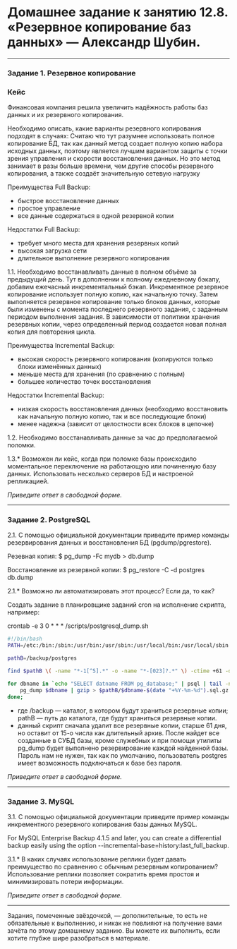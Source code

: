 # Домашнее задание к занятию 12.8. «Резервное копирование баз данных»  — Александр Шубин.

---

### Задание 1. Резервное копирование

### Кейс
Финансовая компания решила увеличить надёжность работы баз данных и их резервного копирования. 

Необходимо описать, какие варианты резервного копирования подходят в случаях: 
Считаю что тут разумнее использовать полное копирование БД, так как данный метод создает полную копию набора исходных данных, поэтому является лучшим вариантом защиты с точки зрения управления и скорости восстановления данных. Но это метод занимает в разы больше времени, чем другие способы резервного копирования, а также создаёт значительную сетевую нагрузку

 Преимущества Full Backup:
- быстрое восстановление данных
- простое управление
- все данные содержаться в одной резервной копии

Недостатки Full Backup:
- требует много места для хранения резервных копий
- высокая загрузка сети
- длительное выполнение резервного копирования

1.1. Необходимо восстанавливать данные в полном объёме за предыдущий день.
Тут в дополнении к полному ежедневному бэкапу, добавим ежечасный инкрементальный бэкап. Инкрементное резервное копирование использует полную копию, как начальную точку. Затем выполняется резервное копирование только блоков данных, которые были изменены с момента последнего резервного задания, с заданным периодом выполнения задания. В зависимости от политики хранения резервных копии, через определенный период создается новая полная копия для повторения цикла. 

Преимущества Incremental Backup:
- высокая скорость резервного копирования (копируются только блоки изменённых данных)
- меньше места для хранения (по сравнению с полным)
- большее количество точек восстановления

Недостатки Incremental Backup:
- низкая скорость восстановления данных (необходимо восстановить как начальную полную копию, так и все последующие блоки)
- менее надежна (зависит от целостности всех блоков в цепочке)


1.2. Необходимо восстанавливать данные за час до предполагаемой поломки.

1.3.* Возможен ли кейс, когда при поломке базы происходило моментальное переключение на работающую или починенную базу данных.
Использовать несколько серверов БД и настроеной репликацией.

*Приведите ответ в свободной форме.*

---

### Задание 2. PostgreSQL

2.1. С помощью официальной документации приведите пример команды резервирования данных и восстановления БД (pgdump/pgrestore).

Резевная копия:
$ pg_dump -Fc mydb > db.dump

Восстановление из резервной копии:
$ pg_restore -C -d postgres db.dump

2.1.* Возможно ли автоматизировать этот процесс? Если да, то как?

Создать задание в планировщике заданий cron на исполнение скрипта, например:


crontab -e
3 0 * * * /scripts/postgresql_dump.sh

``` bash
#!/bin/bash
PATH=/etc:/bin:/sbin:/usr/bin:/usr/sbin:/usr/local/bin:/usr/local/sbin

pathB=/backup/postgres

find $pathB \( -name "*-1[^5].*" -o -name "*-[023]?.*" \) -ctime +61 -delete

for dbname in `echo "SELECT datname FROM pg_database;" | psql | tail -n +3 | head -n -2 | egrep -v 'template0|template1|postgres'`; do
    pg_dump $dbname | gzip > $pathB/$dbname-$(date "+%Y-%m-%d").sql.gz
done;
```

* где /backup — каталог, в котором будут храниться резервные копии; pathB — путь до каталога, где будут храниться резервные копии.
* данный скрипт сначала удалит все резервные копии, старше 61 дня, но оставит от 15-о числа как длительный архив. После найдет все созданные в СУБД базы, кроме служебных и при помощи утилиты pg_dump будет выполнено резервирование каждой найденной базы. Пароль нам не нужен, так как по умолчанию, пользователь postgres имеет возможность подключаться к базе без пароля.

*Приведите ответ в свободной форме.*

---

### Задание 3. MySQL

3.1. С помощью официальной документации приведите пример команды инкрементного резервного копирования базы данных MySQL. 

For MySQL Enterprise Backup 4.1.5 and later, you can create a differential backup easily using the option 
--incremental-base=history:last_full_backup.

3.1.* В каких случаях использование реплики будет давать преимущество по сравнению с обычным резервным копированием?
Использование реплики позволяет сократить время простоя и минимизировать потери информации.

*Приведите ответ в свободной форме.*

---

Задания, помеченные звёздочкой, — дополнительные, то есть не обязательные к выполнению, и никак не повлияют на получение вами зачёта по этому домашнему заданию. Вы можете их выполнить, если хотите глубже шире разобраться в материале.


